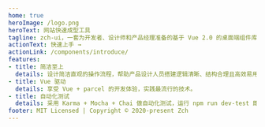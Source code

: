 ```yaml
---
home: true
heroImage: /logo.png
heroText: 网站快速成型工具
tagline: zch-ui，一套为开发者、设计师和产品经理准备的基于 Vue 2.0 的桌面端组件库
actionText: 快速上手 →
actionLink: /components/introduce/
features:
- title: 简洁至上
  details: 设计简洁直观的操作流程，帮助产品设计人员搭建逻辑清晰、结构合理且高效易用的产品。
- title: Vue 驱动
  details: 享受 Vue + parcel 的开发体验，实践最流行的技术。
- title: 自动化测试
  details: 采用 Karma + Mocha + Chai 做自动化测试，运行 npm run dev-test 即可实时测试代码。
footer: MIT Licensed | Copyright © 2020-present Zch
---
```

